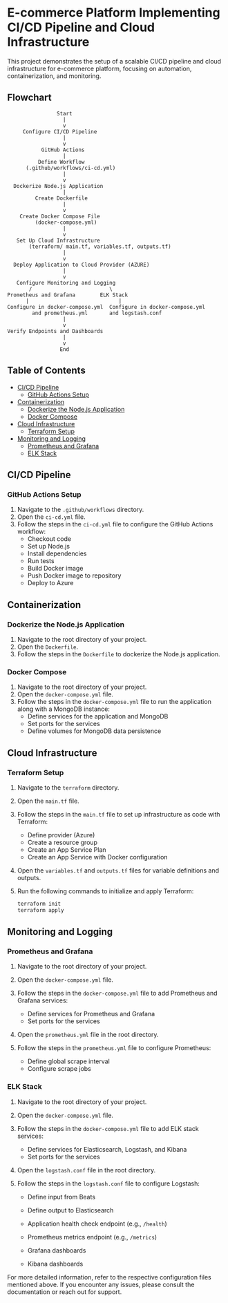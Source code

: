 # E-commerce Platform Implementing CI/CD Pipeline and Cloud Infrastructure

This project demonstrates the setup of a scalable CI/CD pipeline and cloud infrastructure for e-commerce platform, focusing on automation, containerization, and monitoring.

## Flowchart

```plaintext
                Start
                  |
                  v
     Configure CI/CD Pipeline
                  |
                  v                
           GitHub Actions        
                  |                           
          Define Workflow            
      (.github/workflows/ci-cd.yml)   
                  |
                  v
  Dockerize Node.js Application
                  |
         Create Dockerfile
                  |
                  v
    Create Docker Compose File
         (docker-compose.yml)
                  |
                  v
   Set Up Cloud Infrastructure
       (terraform/ main.tf, variables.tf, outputs.tf)
                  |
                  v
  Deploy Application to Cloud Provider (AZURE)
                  |
                  v
   Configure Monitoring and Logging
       /                         \
Prometheus and Grafana        ELK Stack
      |                             |
Configure in docker-compose.yml  Configure in docker-compose.yml
        and prometheus.yml       and logstash.conf
                  |
                  v
Verify Endpoints and Dashboards
                  |
                  v
                 End
```

## Table of Contents
- [CI/CD Pipeline](#cicd-pipeline)
  - [GitHub Actions Setup](#github-actions-setup)
- [Containerization](#containerization)
  - [Dockerize the Node.js Application](#dockerize-the-nodejs-application)
  - [Docker Compose](#docker-compose)
- [Cloud Infrastructure](#cloud-infrastructure)
  - [Terraform Setup](#terraform-setup)
- [Monitoring and Logging](#monitoring-and-logging)
  - [Prometheus and Grafana](#prometheus-and-grafana)
  - [ELK Stack](#elk-stack)

## CI/CD Pipeline

### GitHub Actions Setup
1. Navigate to the `.github/workflows` directory.
2. Open the `ci-cd.yml` file.
3. Follow the steps in the `ci-cd.yml` file to configure the GitHub Actions workflow:
    - Checkout code
    - Set up Node.js
    - Install dependencies
    - Run tests
    - Build Docker image
    - Push Docker image to repository
    - Deploy to Azure

## Containerization

### Dockerize the Node.js Application
1. Navigate to the root directory of your project.
2. Open the `Dockerfile`.
3. Follow the steps in the `Dockerfile` to dockerize the Node.js application.

### Docker Compose
1. Navigate to the root directory of your project.
2. Open the `docker-compose.yml` file.
3. Follow the steps in the `docker-compose.yml` file to run the application along with a MongoDB instance:
    - Define services for the application and MongoDB
    - Set ports for the services
    - Define volumes for MongoDB data persistence

## Cloud Infrastructure

### Terraform Setup
1. Navigate to the `terraform` directory.
2. Open the `main.tf` file.
3. Follow the steps in the `main.tf` file to set up infrastructure as code with Terraform:
    - Define provider (Azure)
    - Create a resource group
    - Create an App Service Plan
    - Create an App Service with Docker configuration

4. Open the `variables.tf` and `outputs.tf` files for variable definitions and outputs.
5. Run the following commands to initialize and apply Terraform:
    ```sh
    terraform init
    terraform apply
    ```

## Monitoring and Logging

### Prometheus and Grafana
1. Navigate to the root directory of your project.
2. Open the `docker-compose.yml` file.
3. Follow the steps in the `docker-compose.yml` file to add Prometheus and Grafana services:
    - Define services for Prometheus and Grafana
    - Set ports for the services

4. Open the `prometheus.yml` file in the root directory.
5. Follow the steps in the `prometheus.yml` file to configure Prometheus:
    - Define global scrape interval
    - Configure scrape jobs

### ELK Stack
1. Navigate to the root directory of your project.
2. Open the `docker-compose.yml` file.
3. Follow the steps in the `docker-compose.yml` file to add ELK stack services:
    - Define services for Elasticsearch, Logstash, and Kibana
    - Set ports for the services

4. Open the `logstash.conf` file in the root directory.
5. Follow the steps in the `logstash.conf` file to configure Logstash:
    - Define input from Beats
    - Define output to Elasticsearch

    - Application health check endpoint (e.g., `/health`)
    - Prometheus metrics endpoint (e.g., `/metrics`)
    - Grafana dashboards
    - Kibana dashboards

For more detailed information, refer to the respective configuration files mentioned above. If you encounter any issues, please consult the documentation or reach out for support.
